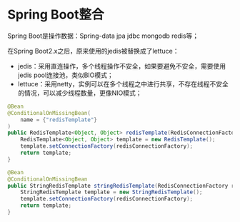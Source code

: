 # Spring Boot整合

Spring Boot是操作数据：Spring-data jpa jdbc mongodb redis等；

在Spring Boot2.x之后，原来使用的jedis被替换成了lettuce：

- jedis：采用直连操作，多个线程操作不安全，如果要避免不安全，需要使用jedis pool连接池，类似BIO模式；
- lettuce：采用netty，实例可以在多个线程之中进行共享，不存在线程不安全的情况，可以减少线程数量，更像NIO模式；

```java
@Bean
@ConditionalOnMissingBean(
    name = {"redisTemplate"}
)
public RedisTemplate<Object, Object> redisTemplate(RedisConnectionFactory redisConnectionFactory) throws UnknownHostException {
    RedisTemplate<Object, Object> template = new RedisTemplate();
    template.setConnectionFactory(redisConnectionFactory);
    return template;
}

@Bean
@ConditionalOnMissingBean
public StringRedisTemplate stringRedisTemplate(RedisConnectionFactory redisConnectionFactory) throws UnknownHostException {
    StringRedisTemplate template = new StringRedisTemplate();
    template.setConnectionFactory(redisConnectionFactory);
    return template;
}
```